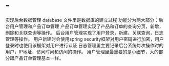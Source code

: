 # -
实现后台数据管理
database 文件里是数据库的建立过程
功能分为两大部分：后台用户管理和产品订单管理
产品订单管理实现了产品和订单的查询分页，新增，删除和关联查询等操作。
后台用户管理实现了用户登录，新建，关联查询，日志管理等操作。
用户新建时会使用spring security框架对用户密码进行加密，用户登录时也使用该框架对用户进行认证
日志管理里主要记录后台系统每次操作时的用户，IP地址，访问时间和访问的操作。
用户管理里最重要的是小细节，大的部分跟产品订单管理基本一样。
